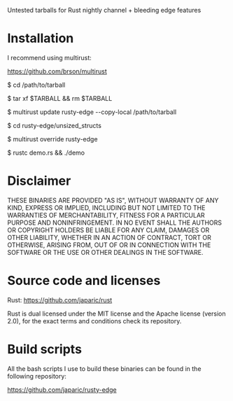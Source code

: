 Untested tarballs for Rust nightly channel + bleeding edge features

# Installation

I recommend using multirust:

https://github.com/brson/multirust

$ cd /path/to/tarball

$ tar xf $TARBALL && rm $TARBALL

$ multirust update rusty-edge --copy-local /path/to/tarball

$ cd rusty-edge/unsized_structs

$ multirust override rusty-edge

$ rustc demo.rs && ./demo

# Disclaimer

THESE BINARIES ARE PROVIDED "AS IS", WITHOUT WARRANTY OF ANY KIND, EXPRESS OR IMPLIED, INCLUDING
BUT NOT LIMITED TO THE WARRANTIES OF MERCHANTABILITY, FITNESS FOR A PARTICULAR PURPOSE AND
NONINFRINGEMENT. IN NO EVENT SHALL THE AUTHORS OR COPYRIGHT HOLDERS BE LIABLE FOR ANY CLAIM,
DAMAGES OR OTHER LIABILITY, WHETHER IN AN ACTION OF CONTRACT, TORT OR OTHERWISE, ARISING FROM,
OUT OF OR IN CONNECTION WITH THE SOFTWARE OR THE USE OR OTHER DEALINGS IN THE SOFTWARE.

# Source code and licenses

Rust: https://github.com/japaric/rust

Rust is dual licensed under the MIT license and the Apache license (version 2.0), for the exact
terms and conditions check its repository.

# Build scripts

All the bash scripts I use to build these binaries can be found in the following repository:

https://github.com/japaric/rusty-edge
